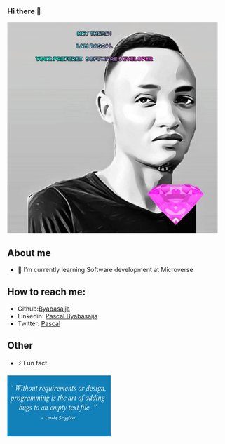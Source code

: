 ### Hi there 👋

![this-is-me](giphy.gif)

## About me
- 🌱 I’m currently learning Software development at Microverse

## How to reach me:
- Github:[Byabasaija](https://github.com/Byabasaija)
- Linkedin: [Pascal Byabasaija](https://www.linkedin.com/in/pascal-byabasaija-80578814b/)
- Twitter: [Pascal](https://twitter.com/byabashaijapoet)
## Other
- ⚡ Fun fact:

![funfact](fact.jpg) 

